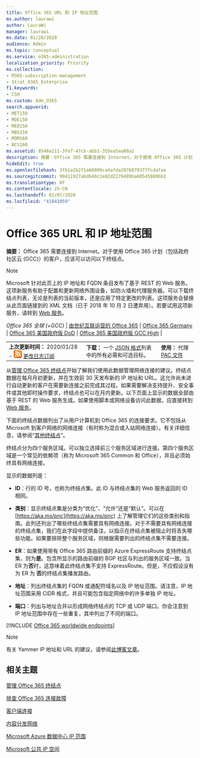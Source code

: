 ```yaml
---
title: Office 365 URL 和 IP 地址范围
ms.author: laurawi
author: LauraWi
manager: laurawi
ms.date: 01/28/2020
audience: Admin
ms.topic: conceptual
ms.service: o365-administration
localization_priority: Priority
ms.collection:
- M365-subscription-management
- Strat_O365_Enterprise
f1.keywords:
- CSH
ms.custom: Adm_O365
search.appverid:
- MET150
- MOE150
- MED150
- MBS150
- MOM160
- BCS160
ms.assetid: 8548a211-3fe7-47cb-abb1-355ea5aa88a2
description: 摘要：Office 365 需要连接到 Internet。对于使用 Office 365 计划（包括政府社区云 (GCC)）的客户，应该可以访问以下终结点。
hideEdit: true
ms.openlocfilehash: 3fb1a2b2f1a68909ca4afda2076878377fcdafae
ms.sourcegitcommit: 99411927abdb40c2e82d2279489ba60545989bb1
ms.translationtype: HT
ms.contentlocale: zh-CN
ms.lasthandoff: 02/07/2020
ms.locfileid: "41841059"
---
```

# <a name="office-365-urls-and-ip-address-ranges"></a>Office 365 URL 和 IP 地址范围

 **摘要：** Office 365 需要连接到 Internet。对于使用 Office 365 计划（包括政府社区云 (GCC)）的客户，应该可以访问以下终结点。
  
> [!NOTE]
> Microsoft 针对此页上的 IP 地址和 FQDN 条目发布了基于 REST 的 Web 服务。这项新服务有助于配置和更新网络外围设备，如防火墙和代理服务器。可以下载终结点列表，无论是列表的当前版本，还是应用了特定更改的列表。这项服务会替换从此页面链接到的 XML 文档（已于 2018 年 10 月 2 日遭弃用）。若要试用这项新服务，请转到 [Web 服务](office-365-ip-web-service.md)。
  
*Office 365 全球 (+GCC)* | [由世纪互联运营的 Office 365](urls-and-ip-address-ranges-21vianet.md) | [Office 365 Germany](office-365-germany-endpoints.md) | [Office 365 美国政府版 DoD](office-365-u-s-government-dod-endpoints.md)  | [Office 365 美国政府版 GCC High](office-365-u-s-government-gcc-high-endpoints.md) |
  
||||
|:-----|:-----|:-----|
|**上次更新时间：** 2020/01/28 - ![RSS](media/5dc6bb29-25db-4f44-9580-77c735492c4b.png) [更改日志订阅](https://endpoints.office.com/version/worldwide?allversions=true&format=rss&clientrequestid=b10c5ed1-bad1-445f-b386-b919946339a7) <br/> |**下载：** 一个 [JSON 格式](https://endpoints.office.com/endpoints/worldwide?clientrequestid=b10c5ed1-bad1-445f-b386-b919946339a7)列表中的所有必需和可选目标。  <br/> | **使用：** 代理 [PAC 文件](managing-office-365-endpoints.md#pacfiles) <br/> |
   
 从[管理 Office 365 终结点](managing-office-365-endpoints.md)开始了解我们使用此数据管理网络连接的建议。终结点数据在每月月初更新，并在生效前 30 天发布新的 IP 地址和 URL。这允许尚未进行自动更新的客户在需要新连接之前完成其过程。如果需要解决支持提升、安全事件或其他即时操作要求，终结点也可以在月内更新。以下页面上显示的数据全部由基于 REST 的 Web 服务生成。如果使用脚本或网络设备访问此数据，应直接转到 [Web 服务](office-365-ip-web-service.md)。

下面的终结点数据列出了从用户计算机到 Office 365 的连接要求。它不包括从 Microsoft 到客户网络的网络连接（有时称为混合或入站网络连接）。有关详细信息，请参阅“[其他终结点](additional-office365-ip-addresses-and-urls.md)”。

终结点分为四个服务区域。可以独立选择前三个服务区域进行连接。第四个服务区域是一个常见的依赖项（称为 Microsoft 365 Common 和 Office），并且必须始终具有网络连接。

显示的数据列是：

- **ID**：行的 ID 号，也称为终结点集。此 ID 与终结点集的 Web 服务返回的 ID 相同。

- **类别**：显示终结点集是分类为“优化”、“允许”还是“默认”。可以在 [https://aka.ms/pnc](https://aka.ms/pnc) 上了解管理它们的这些类别和指南。此列还列出了哪些终结点集需要具有网络连接。对于不需要具有网络连接的终结点集，我们在此字段中提供备注，以指示在终结点集被阻止时将丢失哪些功能。如果要排除整个服务区域，则根据需要列出的终结点集不需要连接。

- **ER**：如果使用带有 Office 365 路由前缀的 Azure ExpressRoute 支持终结点集，则为**是**。包含所显示的路由前缀的 BGP 社区与列出的服务区域一致。当 ER 为**否**时，这意味着此终结点集不支持 ExpressRoute。但是，不应假设没有为 ER 为 **否**的终结点集播发路由。

- **地址**：列出终结点集的 FQDN 或通配符域名以及 IP 地址范围。请注意，IP 地址范围采用 CIDR 格式，并且可能包含指定网络中的许多单独 IP 地址。
 
- **端口**：列出与地址合并以形成网络终结点的 TCP 或 UDP 端口。你会注意到 IP 地址范围中存在一些重复，其中列出了不同的端口。

[!INCLUDE [Office 365 worldwide endpoints](./includes/office-365-worldwide-endpoints.md)]

>[!Note]
>有关 Yammer IP 地址和 URL 的建议，请参阅[此博客文章](https://techcommunity.microsoft.com/t5/Yammer-Blog/Using-hard-coded-IP-addresses-for-Yammer-is-not-recommended/ba-p/276592)。
>


## <a name="related-topics"></a>相关主题

[管理 Office 365 终结点](managing-office-365-endpoints.md)
  
[排查 Office 365 连接故障](https://support.office.com/article/d4088321-1c89-4b96-9c99-54c75cae2e6d.aspx)
  
[客户端连接](https://support.office.com/article/client-connectivity-4232abcf-4ae5-43aa-bfa1-9a078a99c78b)
  
[内容分发网络](https://support.office.com/article/content-delivery-networks-0140f704-6614-49bb-aa6c-89b75dcd7f1f)
  
[Microsoft Azure 数据中心 IP 范围](https://www.microsoft.com/download/details.aspx?id=41653)
  
[Microsoft 公共 IP 空间](https://www.microsoft.com/download/details.aspx?id=53602)
